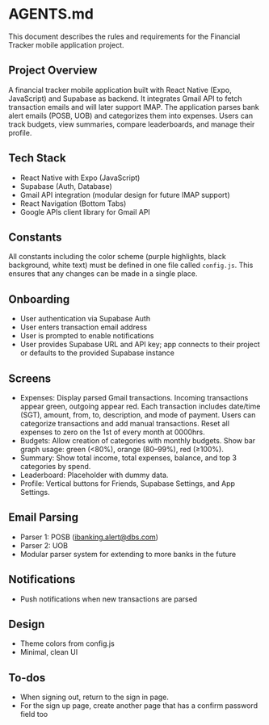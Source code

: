 # AGENTS.md

This document describes the rules and requirements for the Financial Tracker mobile application project.

## Project Overview

A financial tracker mobile application built with React Native (Expo, JavaScript) and Supabase as backend. It integrates Gmail API to fetch transaction emails and will later support IMAP. The application parses bank alert emails (POSB, UOB) and categorizes them into expenses. Users can track budgets, view summaries, compare leaderboards, and manage their profile.

## Tech Stack

-   React Native with Expo (JavaScript)
-   Supabase (Auth, Database)
-   Gmail API integration (modular design for future IMAP support)
-   React Navigation (Bottom Tabs)
-   Google APIs client library for Gmail API

## Constants

All constants including the color scheme (purple highlights, black background, white text) must be defined in one file called `config.js`. This ensures that any changes can be made in a single place.

## Onboarding

-   User authentication via Supabase Auth
-   User enters transaction email address
-   User is prompted to enable notifications
-   User provides Supabase URL and API key; app connects to their project or defaults to the provided Supabase instance

## Screens

-   Expenses: Display parsed Gmail transactions. Incoming transactions appear green, outgoing appear red. Each transaction includes date/time (SGT), amount, from, to, description, and mode of payment. Users can categorize transactions and add manual transactions. Reset all expenses to zero on the 1st of every month at 0000hrs.
-   Budgets: Allow creation of categories with monthly budgets. Show bar graph usage: green (<80%), orange (80–99%), red (≥100%).
-   Summary: Show total income, total expenses, balance, and top 3 categories by spend.
-   Leaderboard: Placeholder with dummy data.
-   Profile: Vertical buttons for Friends, Supabase Settings, and App Settings.

## Email Parsing

-   Parser 1: POSB (ibanking.alert@dbs.com)
-   Parser 2: UOB
-   Modular parser system for extending to more banks in the future

## Notifications

-   Push notifications when new transactions are parsed

## Design

-   Theme colors from config.js
-   Minimal, clean UI

## To-dos

-   When signing out, return to the sign in page.
-   For the sign up page, create another page that has a confirm password field too
